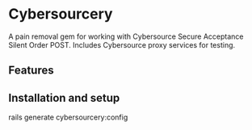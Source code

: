 # Cybersourcery

A pain removal gem for working with Cybersource Secure Acceptance Silent Order POST. Includes Cybersource proxy services for testing.

## Features


## Installation and setup

rails generate cybersourcery:config
